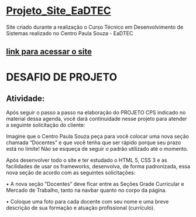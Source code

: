 # [Projeto_Site_EaDTEC](https://geovaneramirez.github.io/Projeto_Site_EaDTEC/)
Site criado durante a realização o Curso Técnico em Desenvolvimento de Sistemas realizado no Centro Paula Souza - EaDTEC

## [link para acessar o site](https://geovaneramirez.github.io/Projeto_Site_EaDTEC/)



# DESAFIO DE PROJETO

## Atividade:

Após seguir o passo a passo na elaboração do PROJETO CPS indicado no material dessa agenda, você dará continuidade nesse projeto para atender a seguinte solicitação do cliente:

Imagine que o Centro Paula Souza peça para você colocar uma nova seção chamada “Docentes” e que você tenha que ser rápido porque seu prazo está no limite! Não se esqueça de seguir o padrão utilizado até o momento.

Após desenvolver todo o site e ter estudado o HTML 5, CSS 3 e as facilidades de usar os frameworks, desenvolva, de forma padronizada, essa nova seção de acordo com as seguintes solicitações:

• A nova seção ”Docentes” deve ficar entre as Seções Grade Curricular e Mercado de Trabalho, tanto na navbar quanto no corpo da página.

• Coloque uma foto para cada docente com seu nome e uma breve descrição de sua formação e atuação profissional (currículo).

